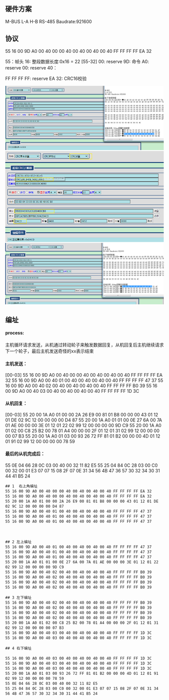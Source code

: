 
## 硬件方案

M-BUS
L-A H-B
RS-485 Baudrate:921600

## 协议

55 16 00 9D A0 00 40 00 00 40 00 40 00 40 00 40 FF FF FF FF EA 32

55：帧头
16: 整段数据长度:0x16 = 22 [55-32]
00: reserve
9D: 命令
A0: reserve
00: reserve
40：

FF FF FF FF: reserve
EA 32: CRC16校验

![1](CRC16/CRC16_1.png)
![2](CRC16/CRC16_2.png)
![3](CRC16/CRC16_3.png)



## 编址

#### process:
主机循环请求发送，从机通过转动轮子来触发数据回复，从机回复后主机继续请求下一个轮子，最后主机发送奇怪的xx表示结束

#### 主机发送：
[00-03]
55 16 00 9D A0 00 40 00 00 40 00 40 00 40 00 40 FF FF FF FF EA 32
55 16 00 9D A0 00 40 01 00 40 00 40 00 40 00 40 FF FF FF FF 47 37
55 16 00 9D A0 00 40 02 00 40 00 40 00 40 00 40 FF FF FF FF B0 39
55 16 00 9D A0 00 40 03 00 40 00 40 00 40 00 40 FF FF FF FF 1D 3C
#### 从机回复：
[00-03]
55 20 00 1A A0 01 00 00 2A 26 E9 00 81 01 B8 00 00 00 43 01 12 01 DE 02 9C 12 00 00 00 00 D4 87
55 20 00 1A A0 01 01 00 0E 27 6A 00 7A 01 AE 00 00 00 3E 01 12 01 22 02 99 12 00 00 00 00 9D C9
55 20 00 1A A0 01 02 00 C8 25 B2 00 78 01 A4 00 00 00 2F 01 12 01 31 02 99 12 00 00 00 00 07 B3 
55 20 00 1A A0 01 03 00 93 26 72 FF 81 01 B2 00 00 00 4D 01 12 01 91 02 99 12 00 00 00 00 78 59

#### 最后的从机完成后：
55 0E 04 66 28 0C 03 00 40 00 32 11 82 E5 
55 25 04 84 0C 28 03 00 C0 00 32 00 01 E3 07 07 15 08 2F 07 0E 31 34 56 4B 47 36 57 30 32 34 30 31 44 41 B5 24

```
## 1  右上角编址
55 16 00 9D A0 00 40 00 00 40 00 40 00 40 00 40 FF FF FF FF EA 32 
55 16 00 9D A0 00 40 00 00 40 00 40 00 40 00 40 FF FF FF FF EA 32
55 20 00 1A A0 01 00 00 2A 26 E9 00 81 01 B8 00 00 00 43 01 12 01 DE 02 9C 12 00 00 00 00 D4 87 
55 16 00 9D A0 00 40 01 00 40 00 40 00 40 00 40 FF FF FF FF 47 37 
55 16 00 9D A0 00 40 01 00 40 00 40 00 40 00 40 FF FF FF FF 47 37 
55 16 00 9D A0 00 40 01 00 40 00 40 00 40 00 40 FF FF FF FF 47 37



## 2 左上编址
55 16 00 9D A0 00 40 01 00 40 00 40 00 40 00 40 FF FF FF FF 47 37
55 16 00 9D A0 00 40 01 00 40 00 40 00 40 00 40 FF FF FF FF 47 37 
55 16 00 9D A0 00 40 01 00 40 00 40 00 40 00 40 FF FF FF FF 47 37 
55 20 00 1A A0 01 01 00 0E 27 6A 00 7A 01 AE 00 00 00 3E 01 12 01 22 02 99 12 00 00 00 00 9D C9 
55 16 00 9D A0 00 40 02 00 40 00 40 00 40 00 40 FF FF FF FF B0 39 
55 16 00 9D A0 00 40 02 00 40 00 40 00 40 00 40 FF FF FF FF B0 39 
55 16 00 9D A0 00 40 02 00 40 00 40 00 40 00 40 FF FF FF FF B0 39 
55 16 00 9D A0 00 40 02 00 40 00 40 00 40 00 40 FF FF FF FF B0 39

## 3 左下编址
55 16 00 9D A0 00 40 02 00 40 00 40 00 40 00 40 FF FF FF FF B0 39 
55 16 00 9D A0 00 40 02 00 40 00 40 00 40 00 40 FF FF FF FF B0 39 
55 16 00 9D A0 00 40 02 00 40 00 40 00 40 00 40 FF FF FF FF B0 39 
55 16 00 9D A0 00 40 02 00 40 00 40 00 40 00 40 FF FF FF FF B0 39 
55 20 00 1A A0 01 02 00 C8 25 B2 00 78 01 A4 00 00 00 2F 01 12 01 31 02 99 12 00 00 00 00 07 B3 
55 16 00 9D A0 00 40 03 00 40 00 40 00 40 00 40 FF FF FF FF 1D 3C 
55 16 00 9D A0 00 40 03 00 40 00 40 00 40 00 40 FF FF FF FF 1D 3C

## 4 右下编址

55 16 00 9D A0 00 40 03 00 40 00 40 00 40 00 40 FF FF FF FF 1D 3C 
55 16 00 9D A0 00 40 03 00 40 00 40 00 40 00 40 FF FF FF FF 1D 3C 
55 16 00 9D A0 00 40 03 00 40 00 40 00 40 00 40 FF FF FF FF 1D 3C 
55 20 00 1A A0 01 03 00 93 26 72 FF 81 01 B2 00 00 00 4D 01 12 01 91 02 99 12 00 00 00 00 78 59 
55 0E 04 66 28 0C 03 00 40 00 32 11 82 E5 
55 25 04 84 0C 28 03 00 C0 00 32 00 01 E3 07 07 15 08 2F 07 0E 31 34 56 4B 47 36 57 30 32 34 30 31 44 41 B5 24

```
